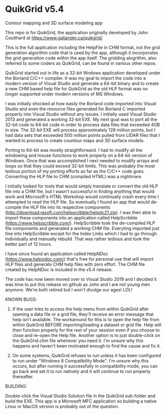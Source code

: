# QuikGrid v5.4
Contour mapping and 3D surface modeling app

This repo is for QuikGrid, the application originally developed by John Coulthard at https://www.galiander.ca/quikgrid/

This is the full application including the HelpFile in CHM format, not the grid generation algorithm code that is used by the app, although it incorporates the grid generation code within the app itself.  The gridding alogrithm, also referred to some coders as QuikGrid, can be found in various other repos.

QuikGrid started out in life as a 32-bit Wndows application developed under the Borland C/C++ compiler.  It was my goal to import the code into a modern version of Visual Studio and generate a 64-bit binary and to create a new CHM based help file for QuikGrid as the old HLP format was no longer supported under modern versions of MS Windows.

I was initially shocked at how easily the Borland code imported into Visual Studio and even the resource files generated for Borland C imported properly into Visual Studio without any issues.  I initially used Visual Studio 2013 and generated a working 32-bit EXE.  My next goal was to port all the 32-bit code to 64-bit code in order to process data files that exceeded 4GB in size.  The 32-bit EXE will process approximately 128 million points, but I had data sets that exceeded 500 million points pulled from LIDAR files that I wanted to process to create countour maps and 3D surface models.

Porting to 64-bit was mostly straightforward.  I had to modify all the windowing and mouse functions to work properly on a 64-bit version of Windows.  Once that was accomplished I next needed to modify arrays and loops so that they could exceed 32-bit limits.  This was probably the most tedious portion of my porting efforts as far as the C/C++ code goes.  Converting the HLP file to CHM (compiled HTML) was a nightmare.

I initially looked for tools that would simply translate or convert the old HLP file into a CHM file, but I wasn't successful in finding anything that would work and Microsoft's HTML Workshop would continually crash every time I attempted to read the HLP file.  So eventually I found an app that would de-compile the HLP file into its respective components (http://download.jgsoft.com/helpscribble/helpdc21.zip). I was then able to import these components into an application called HelpScribble (https://www.helpscribble.com/). HelpScribble took the de-compiled HLP file components and generated a working CHM file.  Everyting imported just fine into HelpScribble except for the Index Links which I had to go through individually and manually rebuild.  That was rather tedious and took the better part of 12 hours.

I have since found an application called HelpNDoc (https://www.helpndoc.com/) that's free for personal use that will import HLP files and generate CHM help files with zero effort. The CHM file created by HelpNDoc is included in the v5.4 release.

The code has now been moved over to Visual Studio 2019 and I decided it was time to put this release on github as John and I are not young men anymore.  We're both retired but I won't divulge our ages!  LOL!

KNOWN BUGS:  

1.  If the user tries to access the help menu from within QuikGrid after opening a data file or a grid file, they'll receive an error message that help isn't available.  The workaround for this is to open the help file from within QuikGrid BEFORE importing/loading a dataset or grid file.  Help will then function properly for the rest of your session even if you choose to close and re-open the Help file.  Another option is to just double-click on the QuikGrid.chm file whenever you need it.  I'm unsure why this happens and haven't been motivated enough to find the cause and fix it.

2.  On some systems, QuikGrid refuses to run unless it has been configured to run under "Windows 8 Compatibility Mode".  I'm unsure why this occurs, but after running it successfully in compatibility mode, you can go back and set it to run natively and it will continue to run properly thereafter.

BUILDING:

Double-click the Visual Studio Solution file in the QuikGrid sub-folder and build the EXE.  This app is a Microsoft MFC application so building a native Linux or MacOS version is probably out of the question. 


